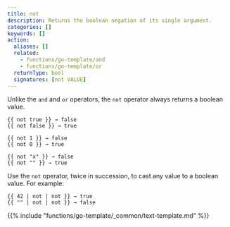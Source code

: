```yaml
---
title: not
description: Returns the boolean negation of its single argument.
categories: []
keywords: []
action:
  aliases: []
  related:
    - functions/go-template/and
    - functions/go-template/or
  returnType: bool
  signatures: [not VALUE]
---
```


Unlike the `and` and `or` operators, the `not` operator always returns a boolean value.

```go-html-template
{{ not true }} → false
{{ not false }} → true

{{ not 1 }} → false
{{ not 0 }} → true

{{ not "x" }} → false
{{ not "" }} → true
```

Use the `not` operator, twice in succession, to cast any value to a boolean value. For example:

```go-html-template
{{ 42 | not | not }} → true
{{ "" | not | not }} → false
```

{{% include "functions/go-template/_common/text-template.md" %}}
